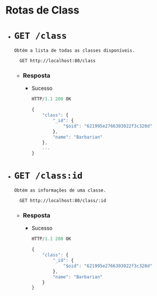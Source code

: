 # Rotas de Class

- # `GET /class`

	`Obtém a lista de todas as classes disponíveis.`

		GET http://localhost:80/class

	- ### Resposta
    	- Sucesso

			```javascript
			HTTP/1.1 200 OK
			```
			```javascript
			{
				"class": {
					"_id": {
						"$oid": "621995e2766303022f3c320d"
					},
					"name": "Barbarian"
				},
				...
			}
			```
- # `GET /class:id`

	`Obtém as informações de uma classe.`

		GET http://localhost:80/class/:id

	- ### Resposta
    	- Sucesso

			```javascript
			HTTP/1.1 200 OK
			```
			```javascript
			{
				"class": {
					"_id": {
						"$oid": "621995e2766303022f3c320d"
					},
					"name": "Barbarian"
				}
			}
			```